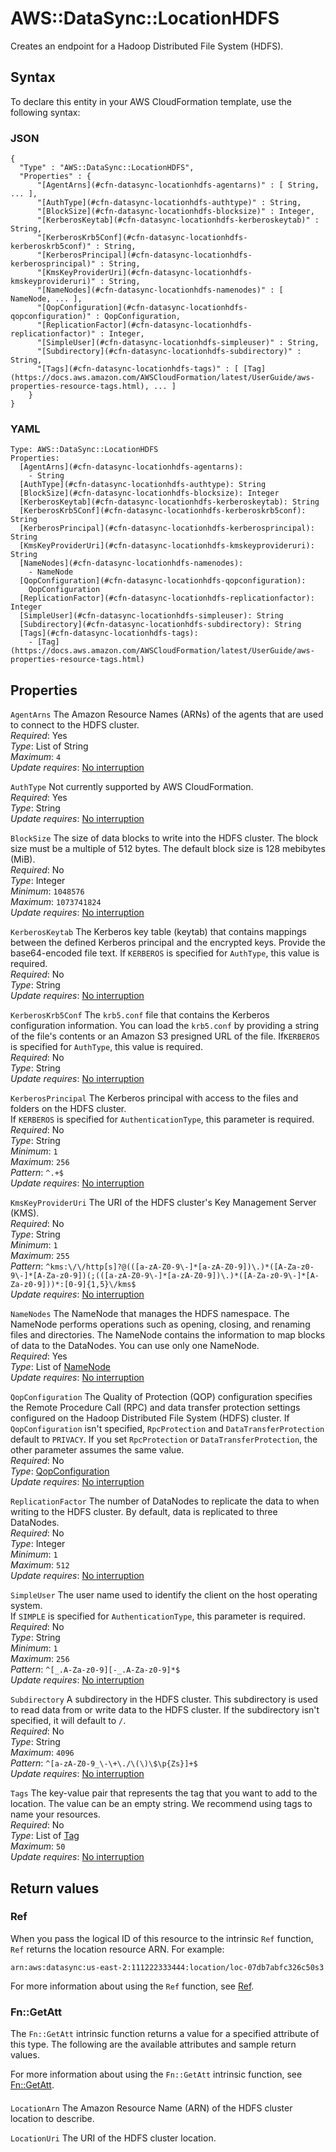# AWS::DataSync::LocationHDFS<a name="aws-resource-datasync-locationhdfs"></a>

Creates an endpoint for a Hadoop Distributed File System \(HDFS\)\. 

## Syntax<a name="aws-resource-datasync-locationhdfs-syntax"></a>

To declare this entity in your AWS CloudFormation template, use the following syntax:

### JSON<a name="aws-resource-datasync-locationhdfs-syntax.json"></a>

```
{
  "Type" : "AWS::DataSync::LocationHDFS",
  "Properties" : {
      "[AgentArns](#cfn-datasync-locationhdfs-agentarns)" : [ String, ... ],
      "[AuthType](#cfn-datasync-locationhdfs-authtype)" : String,
      "[BlockSize](#cfn-datasync-locationhdfs-blocksize)" : Integer,
      "[KerberosKeytab](#cfn-datasync-locationhdfs-kerberoskeytab)" : String,
      "[KerberosKrb5Conf](#cfn-datasync-locationhdfs-kerberoskrb5conf)" : String,
      "[KerberosPrincipal](#cfn-datasync-locationhdfs-kerberosprincipal)" : String,
      "[KmsKeyProviderUri](#cfn-datasync-locationhdfs-kmskeyprovideruri)" : String,
      "[NameNodes](#cfn-datasync-locationhdfs-namenodes)" : [ NameNode, ... ],
      "[QopConfiguration](#cfn-datasync-locationhdfs-qopconfiguration)" : QopConfiguration,
      "[ReplicationFactor](#cfn-datasync-locationhdfs-replicationfactor)" : Integer,
      "[SimpleUser](#cfn-datasync-locationhdfs-simpleuser)" : String,
      "[Subdirectory](#cfn-datasync-locationhdfs-subdirectory)" : String,
      "[Tags](#cfn-datasync-locationhdfs-tags)" : [ [Tag](https://docs.aws.amazon.com/AWSCloudFormation/latest/UserGuide/aws-properties-resource-tags.html), ... ]
    }
}
```

### YAML<a name="aws-resource-datasync-locationhdfs-syntax.yaml"></a>

```
Type: AWS::DataSync::LocationHDFS
Properties: 
  [AgentArns](#cfn-datasync-locationhdfs-agentarns): 
    - String
  [AuthType](#cfn-datasync-locationhdfs-authtype): String
  [BlockSize](#cfn-datasync-locationhdfs-blocksize): Integer
  [KerberosKeytab](#cfn-datasync-locationhdfs-kerberoskeytab): String
  [KerberosKrb5Conf](#cfn-datasync-locationhdfs-kerberoskrb5conf): String
  [KerberosPrincipal](#cfn-datasync-locationhdfs-kerberosprincipal): String
  [KmsKeyProviderUri](#cfn-datasync-locationhdfs-kmskeyprovideruri): String
  [NameNodes](#cfn-datasync-locationhdfs-namenodes): 
    - NameNode
  [QopConfiguration](#cfn-datasync-locationhdfs-qopconfiguration): 
    QopConfiguration
  [ReplicationFactor](#cfn-datasync-locationhdfs-replicationfactor): Integer
  [SimpleUser](#cfn-datasync-locationhdfs-simpleuser): String
  [Subdirectory](#cfn-datasync-locationhdfs-subdirectory): String
  [Tags](#cfn-datasync-locationhdfs-tags): 
    - [Tag](https://docs.aws.amazon.com/AWSCloudFormation/latest/UserGuide/aws-properties-resource-tags.html)
```

## Properties<a name="aws-resource-datasync-locationhdfs-properties"></a>

`AgentArns`  <a name="cfn-datasync-locationhdfs-agentarns"></a>
The Amazon Resource Names \(ARNs\) of the agents that are used to connect to the HDFS cluster\.  
*Required*: Yes  
*Type*: List of String  
*Maximum*: `4`  
*Update requires*: [No interruption](https://docs.aws.amazon.com/AWSCloudFormation/latest/UserGuide/using-cfn-updating-stacks-update-behaviors.html#update-no-interrupt)

`AuthType`  <a name="cfn-datasync-locationhdfs-authtype"></a>
Not currently supported by AWS CloudFormation\.  
*Required*: Yes  
*Type*: String  
*Update requires*: [No interruption](https://docs.aws.amazon.com/AWSCloudFormation/latest/UserGuide/using-cfn-updating-stacks-update-behaviors.html#update-no-interrupt)

`BlockSize`  <a name="cfn-datasync-locationhdfs-blocksize"></a>
The size of data blocks to write into the HDFS cluster\. The block size must be a multiple of 512 bytes\. The default block size is 128 mebibytes \(MiB\)\.  
*Required*: No  
*Type*: Integer  
*Minimum*: `1048576`  
*Maximum*: `1073741824`  
*Update requires*: [No interruption](https://docs.aws.amazon.com/AWSCloudFormation/latest/UserGuide/using-cfn-updating-stacks-update-behaviors.html#update-no-interrupt)

`KerberosKeytab`  <a name="cfn-datasync-locationhdfs-kerberoskeytab"></a>
The Kerberos key table \(keytab\) that contains mappings between the defined Kerberos principal and the encrypted keys\. Provide the base64\-encoded file text\. If `KERBEROS` is specified for `AuthType`, this value is required\.   
*Required*: No  
*Type*: String  
*Update requires*: [No interruption](https://docs.aws.amazon.com/AWSCloudFormation/latest/UserGuide/using-cfn-updating-stacks-update-behaviors.html#update-no-interrupt)

`KerberosKrb5Conf`  <a name="cfn-datasync-locationhdfs-kerberoskrb5conf"></a>
The `krb5.conf` file that contains the Kerberos configuration information\. You can load the `krb5.conf` by providing a string of the file's contents or an Amazon S3 presigned URL of the file\. If`KERBEROS` is specified for `AuthType`, this value is required\.   
*Required*: No  
*Type*: String  
*Update requires*: [No interruption](https://docs.aws.amazon.com/AWSCloudFormation/latest/UserGuide/using-cfn-updating-stacks-update-behaviors.html#update-no-interrupt)

`KerberosPrincipal`  <a name="cfn-datasync-locationhdfs-kerberosprincipal"></a>
The Kerberos principal with access to the files and folders on the HDFS cluster\.   
If `KERBEROS` is specified for `AuthenticationType`, this parameter is required\.
*Required*: No  
*Type*: String  
*Minimum*: `1`  
*Maximum*: `256`  
*Pattern*: `^.+$`  
*Update requires*: [No interruption](https://docs.aws.amazon.com/AWSCloudFormation/latest/UserGuide/using-cfn-updating-stacks-update-behaviors.html#update-no-interrupt)

`KmsKeyProviderUri`  <a name="cfn-datasync-locationhdfs-kmskeyprovideruri"></a>
The URI of the HDFS cluster's Key Management Server \(KMS\)\.   
*Required*: No  
*Type*: String  
*Minimum*: `1`  
*Maximum*: `255`  
*Pattern*: `^kms:\/\/http[s]?@(([a-zA-Z0-9\-]*[a-zA-Z0-9])\.)*([A-Za-z0-9\-]*[A-Za-z0-9])(;(([a-zA-Z0-9\-]*[a-zA-Z0-9])\.)*([A-Za-z0-9\-]*[A-Za-z0-9]))*:[0-9]{1,5}\/kms$`  
*Update requires*: [No interruption](https://docs.aws.amazon.com/AWSCloudFormation/latest/UserGuide/using-cfn-updating-stacks-update-behaviors.html#update-no-interrupt)

`NameNodes`  <a name="cfn-datasync-locationhdfs-namenodes"></a>
The NameNode that manages the HDFS namespace\. The NameNode performs operations such as opening, closing, and renaming files and directories\. The NameNode contains the information to map blocks of data to the DataNodes\. You can use only one NameNode\.  
*Required*: Yes  
*Type*: List of [NameNode](aws-properties-datasync-locationhdfs-namenode.md)  
*Update requires*: [No interruption](https://docs.aws.amazon.com/AWSCloudFormation/latest/UserGuide/using-cfn-updating-stacks-update-behaviors.html#update-no-interrupt)

`QopConfiguration`  <a name="cfn-datasync-locationhdfs-qopconfiguration"></a>
The Quality of Protection \(QOP\) configuration specifies the Remote Procedure Call \(RPC\) and data transfer protection settings configured on the Hadoop Distributed File System \(HDFS\) cluster\. If `QopConfiguration` isn't specified, `RpcProtection` and `DataTransferProtection` default to `PRIVACY`\. If you set `RpcProtection` or `DataTransferProtection`, the other parameter assumes the same value\.   
*Required*: No  
*Type*: [QopConfiguration](aws-properties-datasync-locationhdfs-qopconfiguration.md)  
*Update requires*: [No interruption](https://docs.aws.amazon.com/AWSCloudFormation/latest/UserGuide/using-cfn-updating-stacks-update-behaviors.html#update-no-interrupt)

`ReplicationFactor`  <a name="cfn-datasync-locationhdfs-replicationfactor"></a>
The number of DataNodes to replicate the data to when writing to the HDFS cluster\. By default, data is replicated to three DataNodes\.  
*Required*: No  
*Type*: Integer  
*Minimum*: `1`  
*Maximum*: `512`  
*Update requires*: [No interruption](https://docs.aws.amazon.com/AWSCloudFormation/latest/UserGuide/using-cfn-updating-stacks-update-behaviors.html#update-no-interrupt)

`SimpleUser`  <a name="cfn-datasync-locationhdfs-simpleuser"></a>
The user name used to identify the client on the host operating system\.   
If `SIMPLE` is specified for `AuthenticationType`, this parameter is required\. 
*Required*: No  
*Type*: String  
*Minimum*: `1`  
*Maximum*: `256`  
*Pattern*: `^[_.A-Za-z0-9][-_.A-Za-z0-9]*$`  
*Update requires*: [No interruption](https://docs.aws.amazon.com/AWSCloudFormation/latest/UserGuide/using-cfn-updating-stacks-update-behaviors.html#update-no-interrupt)

`Subdirectory`  <a name="cfn-datasync-locationhdfs-subdirectory"></a>
A subdirectory in the HDFS cluster\. This subdirectory is used to read data from or write data to the HDFS cluster\. If the subdirectory isn't specified, it will default to `/`\.  
*Required*: No  
*Type*: String  
*Maximum*: `4096`  
*Pattern*: `^[a-zA-Z0-9_\-\+\./\(\)\$\p{Zs}]+$`  
*Update requires*: [No interruption](https://docs.aws.amazon.com/AWSCloudFormation/latest/UserGuide/using-cfn-updating-stacks-update-behaviors.html#update-no-interrupt)

`Tags`  <a name="cfn-datasync-locationhdfs-tags"></a>
The key\-value pair that represents the tag that you want to add to the location\. The value can be an empty string\. We recommend using tags to name your resources\.   
*Required*: No  
*Type*: List of [Tag](https://docs.aws.amazon.com/AWSCloudFormation/latest/UserGuide/aws-properties-resource-tags.html)  
*Maximum*: `50`  
*Update requires*: [No interruption](https://docs.aws.amazon.com/AWSCloudFormation/latest/UserGuide/using-cfn-updating-stacks-update-behaviors.html#update-no-interrupt)

## Return values<a name="aws-resource-datasync-locationhdfs-return-values"></a>

### Ref<a name="aws-resource-datasync-locationhdfs-return-values-ref"></a>

When you pass the logical ID of this resource to the intrinsic `Ref` function, `Ref` returns the location resource ARN\. For example:

`arn:aws:datasync:us-east-2:111222333444:location/loc-07db7abfc326c50s3`

For more information about using the `Ref` function, see [Ref](https://docs.aws.amazon.com/AWSCloudFormation/latest/UserGuide/intrinsic-function-reference-ref.html)\.

### Fn::GetAtt<a name="aws-resource-datasync-locationhdfs-return-values-fn--getatt"></a>

The `Fn::GetAtt` intrinsic function returns a value for a specified attribute of this type\. The following are the available attributes and sample return values\.

For more information about using the `Fn::GetAtt` intrinsic function, see [Fn::GetAtt](https://docs.aws.amazon.com/AWSCloudFormation/latest/UserGuide/intrinsic-function-reference-getatt.html)\.

#### <a name="aws-resource-datasync-locationhdfs-return-values-fn--getatt-fn--getatt"></a>

`LocationArn`  <a name="LocationArn-fn::getatt"></a>
The Amazon Resource Name \(ARN\) of the HDFS cluster location to describe\.

`LocationUri`  <a name="LocationUri-fn::getatt"></a>
The URI of the HDFS cluster location\.